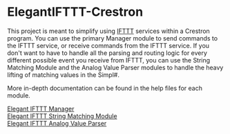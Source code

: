 # ElegantIFTTT-Crestron

This project is meant to simplify using [IFTTT](https://www.ifttt.com) services within a Crestron program. You can use the primary Manager module to send commands to the IFTTT service, or receive commands from the IFTTT service. If you don't want to have to handle all the parsing and routing logic for every different possible event you receive from IFTTT, you can use the String Matching Module and the Analog Value Parser modules to handle the heavy lifting of matching values in the Simpl#.

More in-depth documentation can be found in the help files for each module.

[Elegant IFTTT Manager](https://github.com/ProfessorAire/ElegantIFTTT-Crestron/blob/master/Docs/ElegantIFTTTManager-v1.0.pdf)  
[Elegant IFTTT String Matching Module](https://github.com/ProfessorAire/ElegantIFTTT-Crestron/blob/master/Docs/ElegantIFTTTStringMatching-v1.0.pdf)  
[Elegant IFTTT Analog Value Parser](https://github.com/ProfessorAire/ElegantIFTTT-Crestron/blob/master/Docs/ElegantIFTTTAnalogValueParser-v1.0.pdf)
